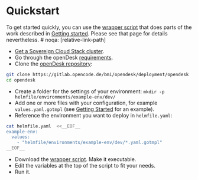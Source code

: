 # Quickstart

To get started quickly, you can use the [wrapper script](../helper/deploy-openDesk) that does parts of the work described in [Getting started](getting_started.md). Please see that page for details nevertheless. # noqa: [relative-link-path]

- [Get a Sovereign Cloud Stack cluster](https://docs.scs.community/docs/faq/).
- Go through the openDesk [requirements](requirements.md).
- Clone the [openDesk repository](https://gitlab.opencode.de/bmi/opendesk/deployment/opendesk):

```bash
git clone https://gitlab.opencode.de/bmi/opendesk/deployment/opendesk
cd opendesk
```

- Create a folder for the settings of your environment: `mkdir -p helmfile/environments/example-env/dev/`
- Add one or more files with your configuration, for example `values.yaml.gotmpl` (see [Getting Started](getting_started.md) for an example).
- Reference the environment you want to deploy in `helmfile.yaml`:

```bash
cat helmfile.yaml  <<__EOF__
example-env:
  values:
    - "helmfile/environments/example-env/dev/*.yaml.gotmpl"
__EOF__
```

- Download the [wrapper script](../helper/deploy-openDesk). Make it executable.
- Edit the variables at the top of the script to fit your needs.
- Run it.
